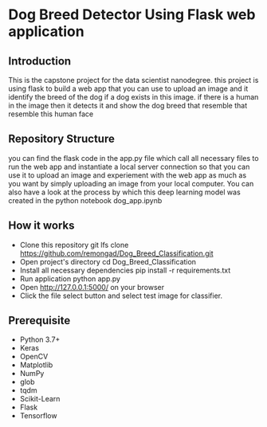# Dog Breed Detector Using Flask web application

## Introduction
This is the capstone project for the data scientist nanodegree. this project is using flask to build a web app that you can use to upload an image and it identify the breed of the dog if a dog exists in this image. if there is a human in the image then it detects it and show the dog breed that resemble that resemble this human face

## Repository Structure
you can find the flask code in the app.py file which call all necessary files to run the web app and instantiate a local server connection so that you can use it to upload an image and experiement with the web app as much as you want by simply uploading an image from your local computer. You can also have a look at the process by which this deep learning model was created in the python notebook dog_app.ipynb 

## How it works
* Clone this repository git lfs clone https://github.com/remongad/Dog_Breed_Classification.git
* Open project's directory cd Dog_Breed_Classification
* Install all necessary dependencies pip install -r requirements.txt
* Run application python app.py
* Open http://127.0.0.1:5000/ on your browser
* Click the file select button and select test image for classifier.

## Prerequisite
* Python 3.7+
* Keras
* OpenCV
* Matplotlib
* NumPy
* glob
* tqdm
* Scikit-Learn
* Flask
* Tensorflow
